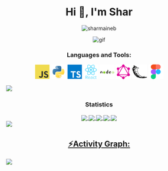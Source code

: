 <h1 align="center">Hi 👋, I'm Shar</h1>
<p align="center"> <img src="https://komarev.com/ghpvc/?username=sharmaineb&label=Profile%20views&color=0e75b6&style=flat" alt="sharmaineb" /> </p>

<div align="center">
<img src="https://media.giphy.com/media/jAe22Ec5iICCk/giphy.gif?cid=790b7611krtr1p1aim6bosqyzcpp0u3c6nhldeq8y1cuoma9&ep=v1_gifs_search&rid=giphy.gif&ct=g" alt="gif" width="200" height="200"/>
</div>

<h3 align="center">Languages and Tools:</h3>
<p align="center">
<img src="https://raw.githubusercontent.com/teamedwardforever/Readme-Generator/71f25dd8b98329b168142a6b782a107b75eab178/svg/Skills/Languages/javascript-original.svg" alt="Javascript" width="40" height="40"/>
<img src="https://raw.githubusercontent.com/teamedwardforever/Readme-Generator/71f25dd8b98329b168142a6b782a107b75eab178/svg/Skills/Languages/python-original.svg" alt="Python" width="40" height="40"/>
<img src="https://raw.githubusercontent.com/teamedwardforever/Readme-Generator/71f25dd8b98329b168142a6b782a107b75eab178/svg/Skills/Languages/typescript-original.svg" alt="Typescript" width="40" height="40"/>
<img src="https://raw.githubusercontent.com/teamedwardforever/Readme-Generator/71f25dd8b98329b168142a6b782a107b75eab178/svg/Skills/Frontend/react-original-wordmark.svg" alt="React" width="40" height="40"/>
<img src="https://raw.githubusercontent.com/teamedwardforever/Readme-Generator/71f25dd8b98329b168142a6b782a107b75eab178/svg/Skills/Backend/nodejs-original-wordmark.svg" alt="NodeJs" width="40" height="40"/>
<img src="https://raw.githubusercontent.com/teamedwardforever/Readme-Generator/71f25dd8b98329b168142a6b782a107b75eab178/svg/Skills/Backend/graphql-icon.svg" alt="Graphql" width="40" height="40"/>
<img src="https://raw.githubusercontent.com/teamedwardforever/Readme-Generator/71f25dd8b98329b168142a6b782a107b75eab178/svg/Skills/Framework/pocoo_flask-icon.svg" alt="Flask" width="40" height="40"/>
<img src="https://raw.githubusercontent.com/teamedwardforever/Readme-Generator/71f25dd8b98329b168142a6b782a107b75eab178/svg/Skills/Software/figma-icon.svg" alt="Figma" width="40" height="40"/>
</p>

<img src="https://user-images.githubusercontent.com/73097560/115834477-dbab4500-a447-11eb-908a-139a6edaec5c.gif"><h3 align="center">Statistics</h3>
<div align="center">
<a href="https://github.com/sharmaineb">
<img align="center" src="http://github-profile-summary-cards.vercel.app/api/cards/stats?username=sharmaineb&theme=blueberry" height="180em" />
<img align="center" src="http://github-profile-summary-cards.vercel.app/api/cards/most-commit-language?username=sharmaineb&theme=blueberry" height="180em" />
<img align="center" src="http://github-profile-summary-cards.vercel.app/api/cards/repos-per-language?username=sharmaineb&theme=blueberry" height="180em" />
<img align="center" src="http://github-profile-summary-cards.vercel.app/api/cards/productive-time?username=sharmaineb&theme=blueberry" height="180em" />
<img align="center" src="http://github-profile-summary-cards.vercel.app/api/cards/profile-details?username=sharmaineb&theme=blueberry" height="180em" />
</div>
<img src="https://user-images.githubusercontent.com/73097560/115834477-dbab4500-a447-11eb-908a-139a6edaec5c.gif"><h2 align="center">⚡Activity Graph:</h2>
<img align="center" src="https://github-readme-activity-graph.vercel.app/graph?username=sharmaineb&theme=tokyo-night"/>
